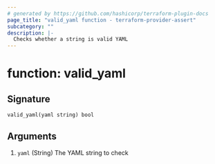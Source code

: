 ```yaml
---
# generated by https://github.com/hashicorp/terraform-plugin-docs
page_title: "valid_yaml function - terraform-provider-assert"
subcategory: ""
description: |-
  Checks whether a string is valid YAML
---
```


# function: valid_yaml





## Signature

<!-- signature generated by tfplugindocs -->
```text
valid_yaml(yaml string) bool
```

## Arguments

<!-- arguments generated by tfplugindocs -->
1. `yaml` (String) The YAML string to check


